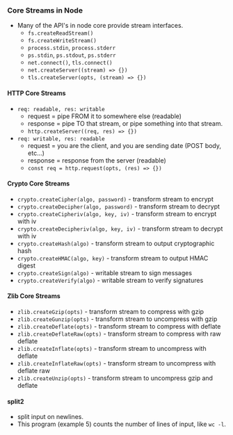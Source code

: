 ### Core Streams in Node
* Many of the API's in node core provide stream interfaces.
  * `fs.createReadStream()`
  * `fs.createWriteStream()`
  * `process.stdin`, `process.stderr`
  * `ps.stdin`, `ps.stdout`, `ps.stderr`
  * `net.connect()`, `tls.connect()`
  * `net.createServer((stream) => {})`
  * `tls.createServer(opts, (stream) => {})`

#### HTTP Core Streams
* `req: readable, res: writable`
  * request = pipe FROM it to somewhere else (readable)
  * response = pipe TO that stream, or pipe something into that stream.
  * `http.createServer((req, res) => {})`
* `req: writable, res: readable`
  * request = you are the client, and you are sending date (POST body, etc...)
  * response = response from the server (readable)
  * `const req = http.request(opts, (res) => {})`

#### Crypto Core Streams
* `crypto.createCipher(algo, password)` - transform stream to encrypt
* `crypto.createDecipher(algo, password)` - transform stream to decrypt
* `crypto.createCipheriv(algo, key, iv)` - transform stream to encrypt with iv
* `crypto.createDecipheriv(algo, key, iv)` - transform stream to decrypt with iv
* `crypto.createHash(algo)` - transform stream to output cryptographic hash
* `crypto.createHMAC(algo, key)` - transform stream to output HMAC digest
* `crypto.createSign(algo)` - writable stream to sign messages
* `crypto.createVerify(algo)` - writable stream to verify signatures

#### Zlib Core Streams
* `zlib.createGzip(opts)` - transform stream to compress with gzip
* `zlib.createGunzip(opts)` - transform stream to uncompress with gzip
* `zlib.createDeflate(opts)` - transform stream to compress with deflate
* `zlib.createDeflateRaw(opts)` - transform stream to compress with raw deflate
* `zlib.createInflate(opts)` - transform stream to uncompress with deflate
* `zlib.createInflateRaw(opts)` - transform stream to uncompress with deflate raw
* `zlib.createUnzip(opts)` - transform stream to uncompress gzip and deflate

#### split2
* split input on newlines.
* This program (example 5) counts the number of lines of input, like `wc -l`.

